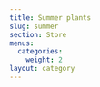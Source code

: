```yaml
---
title: Summer plants
slug: summer
section: Store
menus:
  categories:
    weight: 2
layout: category
---
```

